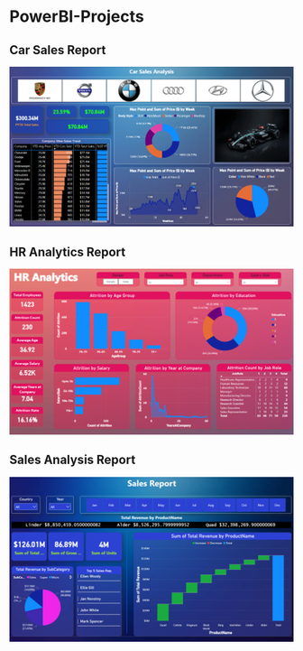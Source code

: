 # PowerBI-Projects

## Car Sales Report

<img src="Images/Car_Sales.png"/>


## HR Analytics Report

<img src="Images/HR_Analytics.png"/>


## Sales Analysis Report

<img src="Images/Sales_Report.png"/>
